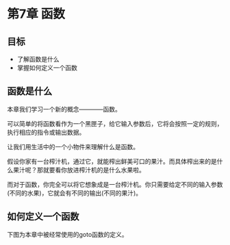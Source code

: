 # 第7章 函数
## 目标 ##
* 了解函数是什么
* 掌握如何定义一个函数

## 函数是什么 ##

本章我们学习一个新的概念————函数。

可以简单的将函数看作为一个黑匣子，给它输入参数后，它将会按照一定的规则，执行相应的指令或输出数据。

让我们用生活中的一个小物件来理解什么是函数。

假设你家有一台榨汁机，通过它，就能榨出鲜美可口的果汁。而具体榨出来的是什么果汁呢？那就要看你放进榨汁机的是什么水果啦。

而对于函数，你完全可以将它想象成是一台榨汁机。你只需要给定不同的输入参数(不同的水果)，它就会有不同的输出(不同的果汁)。

## 如何定义一个函数 ##

下图为本章中被经常使用的goto函数的定义。



